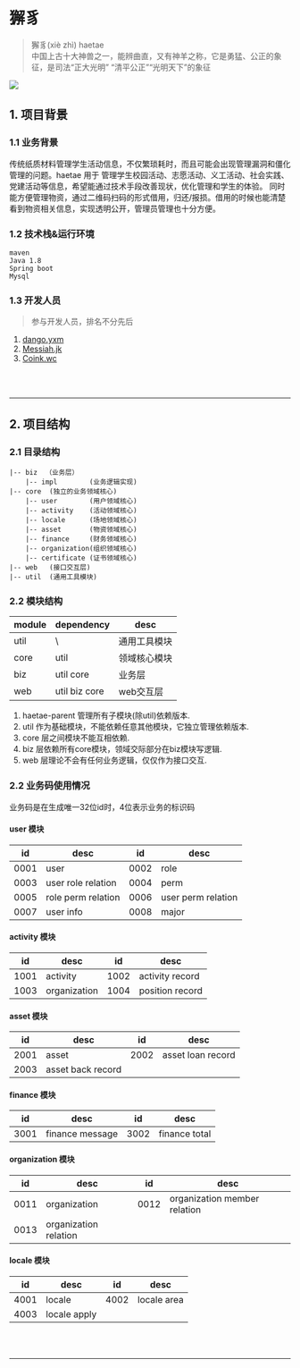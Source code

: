 # 獬豸

> 獬豸(xiè zhì) haetae  
中国上古十大神兽之一，能辨曲直，又有神羊之称，它是勇猛、公正的象征，是司法“正大光明” “清平公正”“光明天下”的象征  

![](https://img.shields.io/badge/haetae-building-yellow.svg)

## 1. 项目背景
### 1.1 业务背景
传统纸质材料管理学生活动信息，不仅繁琐耗时，而且可能会出现管理漏洞和僵化管理的问题。haetae 用于 管理学生校园活动、志愿活动、义工活动、社会实践、党建活动等信息，希望能通过技术手段改善现状，优化管理和学生的体验。
同时能方便管理物资，通过二维码扫码的形式借用，归还/报损。借用的时候也能清楚看到物资相关信息，实现透明公开，管理员管理也十分方便。

### 1.2 技术栈&运行环境  

```
maven
Java 1.8
Spring boot
Mysql
```

### 1.3 开发人员
> 参与开发人员，排名不分先后  

1. [dango.yxm](https://github.com/Outside-man)
2. [Messiah.jk](https://github.com/MessiahJK)
3. [Coink.wc](https://github.com/CoinkWang)  

<br/>
<br/>

---
## 2. 项目结构

### 2.1 目录结构
```
|-- biz  （业务层）
    |-- impl        (业务逻辑实现)
|-- core  (独立的业务领域核心)
    |-- user        (用户领域核心)
    |-- activity    (活动领域核心)
    |-- locale    	(场地领域核心)
    |-- asset       (物资领域核心)
    |-- finance     (财务领域核心)
    |-- organization(组织领域核心)
    |-- certificate (证书领域核心)
|-- web   (接口交互层)
|-- util  (通用工具模块)
```


### 2.2 模块结构
module  | dependency    | desc
----    | ----          | ----
util    | \             | 通用工具模块
core    | util          | 领域核心模块
biz     | util core     | 业务层
web     | util biz core | web交互层

1. haetae-parent 管理所有子模块(除util)依赖版本.
2. util 作为基础模块，不能依赖任意其他模块，它独立管理依赖版本.
3. core 层之间模块不能互相依赖.
4. biz 层依赖所有core模块，领域交际部分在biz模块写逻辑.
5. web 层理论不会有任何业务逻辑，仅仅作为接口交互.


### 2.2 业务码使用情况
业务码是在生成唯一32位id时，4位表示业务的标识码

#### user 模块
id      | desc              | id     | desc
----    | ----              | ----   | ----
0001    | user              | 0002   | role
0003    | user role relation| 0004   | perm
0005    | role perm relation| 0006   | user perm relation
0007    | user info         | 0008   | major

#### activity 模块
id      | desc              | id     | desc
----    | ----              | ----   | ----
1001    | activity          | 1002   | activity record
1003    | organization      | 1004   | position record

#### asset 模块
id      | desc                   | id     | desc
----    | ----                   | ----   | ----
2001    | asset                  | 2002   | asset loan record
2003    | asset back record

#### finance 模块
id      | desc            | id     | desc
----    | ----            | ----   | ----
3001    | finance message | 3002   | finance total

#### organization 模块
id      | desc                 | id     | desc
----    | ----                 | ----   | ----
0011    | organization         | 0012   | organization member relation
0013    | organization relation

#### locale 模块

id      | desc                 | id     | desc
----    | ----                 | ----   | ----
4001    | locale   | 4002 | locale area 
4003    | locale apply ||




<br/>
<br/>

---








